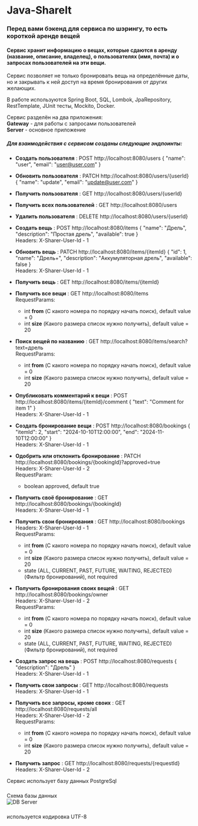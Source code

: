 # Java-ShareIt
### Перед вами бэкенд для сервиса по шэрингу, то есть короткой аренде вещей
#### Сервис хранит информацию о вещах, которые сдаются в аренду (название, описание, владелец), о пользователях (имя, почта) и о запросах пользователей на эти вещи.
Сервис позволяет не только бронировать вещь на определённые даты, но и закрывать к ней доступ на время бронирования от других желающих. <br>

В работе используются Spring Boot, SQL, Lombok, JpaRepository, RestTemplate, JUnit тесты, Mockito, Docker. <br>

Сервис разделён на два приложения: <br>
__Gateway__ - для работы с запросами пользователей <br>
__Server__ - основное приложение
##### Для взаимодействия с сервисом созданы следующие эндпоинты:

* __Создать пользователя__ : POST http://localhost:8080/users
{
"name": "user",
"email": "user@user.com"
} <br>
* __Обновить пользователя__ : PATCH http://localhost:8080/users/{userId}
{
"name": "update",
"email": "update@user.com"
} <br>
* __Получить пользователя__ : GET http://localhost:8080/users/{userId} <br>
* __Получить всех пользователей__ : GET http://localhost:8080/users <br>
* __Удалить пользователя__ : DELETE http://localhost:8080/users/{userId} <br>

* __Создать вещь__ : POST http://localhost:8080/items
{
"name": "Дрель",
"description": "Простая дрель",
"available": true
}  <br>
Headers: X-Sharer-User-Id - 1 <br>
* __Обновить вещь__ : PATCH http://localhost:8080/items/{itemId}
{
"id": 1,
"name": "Дрель+",
"description": "Аккумуляторная дрель",
"available": false
} <br>
Headers: X-Sharer-User-Id - 1 <br>
* __Получить вещь__ : GET http://localhost:8080/items/{itemId} <br>
* __Получить все вещи__ : GET http://localhost:8080/items <br>
RequestParams:
  * int __from__ (С какого номера по порядку начать поиск), default value = 0
  * int __size__ (Какого размера список нужно получить), default value = 20

* __Поиск вещей по названию__ : GET http://localhost:8080/items/search?text=дрель <br>
RequestParams:
  * int __from__ (С какого номера по порядку начать поиск), default value = 0
  * int __size__ (Какого размера список нужно получить), default value = 20

* __Опубликовать комментарий к вещи__ : POST http://localhost:8080/items/{itemId}/comment
{
"text": "Comment for item 1"
} <br>
Headers: X-Sharer-User-Id - 1 <br>

* __Создать бронирование вещи__ : POST http://localhost:8080/bookings
{
"itemId": 2,
"start": "2024-10-10T12:00:00",
"end": "2024-11-10T12:00:00"
} <br>
Headers: X-Sharer-User-Id - 1 <br>
* __Одобрить или отклонить бронирование__ : PATCH http://localhost:8080/bookings/{bookingId}?approved=true <br>
Headers: X-Sharer-User-Id - 2 <br>
RequestParam: 
  * boolean approved, default true <br>
* __Получить своё бронирование__ : GET http://localhost:8080/bookings/{bookingId} <br>
Headers: X-Sharer-User-Id - 1 <br>
* __Получить свои бронирования__ : GET http://localhost:8080/bookings <br>
Headers: X-Sharer-User-Id - 1 <br>
RequestParams:
  * int __from__ (С какого номера по порядку начать поиск), default value = 0
  * int __size__ (Какого размера список нужно получить), default value = 20
  * state (ALL, CURRENT, PAST, FUTURE, WAITING, REJECTED) (Фильтр бронирований), not required <br>

* __Получить бронирования своих вещей__ : GET http://localhost:8080/bookings/owner <br>
Headers: X-Sharer-User-Id - 2 <br>
RequestParams:
  * int __from__ (С какого номера по порядку начать поиск), default value = 0
  * int __size__ (Какого размера список нужно получить), default value = 20
  * state (ALL, CURRENT, PAST, FUTURE, WAITING, REJECTED) (Фильтр бронирований), not required <br>

* __Создать запрос на вещь__ : POST http://localhost:8080/requests
{
"description": "Дрель"
} <br>
Headers: X-Sharer-User-Id - 1 <br>
* __Получить свои запросы__ : GET http://localhost:8080/requests <br>
Headers: X-Sharer-User-Id - 1 <br>
* __Получить все запросы, кроме своих__ : GET http://localhost:8080/requests/all <br>
Headers: X-Sharer-User-Id - 2 <br>
RequestParams:
  * int __from__ (С какого номера по порядку начать поиск), default value = 0
  * int __size__ (Какого размера список нужно получить), default value = 20

* __Получить запрос__ : GET http://localhost:8080/requests/{requestId} <br>
Headers: X-Sharer-User-Id - 2 <br>

Сервис использует базу данных PostgreSql
###
Схема базы данных <br>
![DB Server](https://github.com/ARTpknk/java-shareit/assets/108333044/464a5789-ea37-458c-b131-8a52d53bebc9)

###
используется кодировка UTF-8